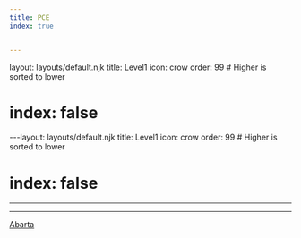 ```yaml
---
title: PCE
index: true


---
```

layout: layouts/default.njk
title: Level1
icon: crow
order: 99 # Higher is sorted to lower
# index: false
---layout: layouts/default.njk
title: Level1
icon: crow
order: 99 # Higher is sorted to lower
# index: false
---
---
[Abarta](Abarta)